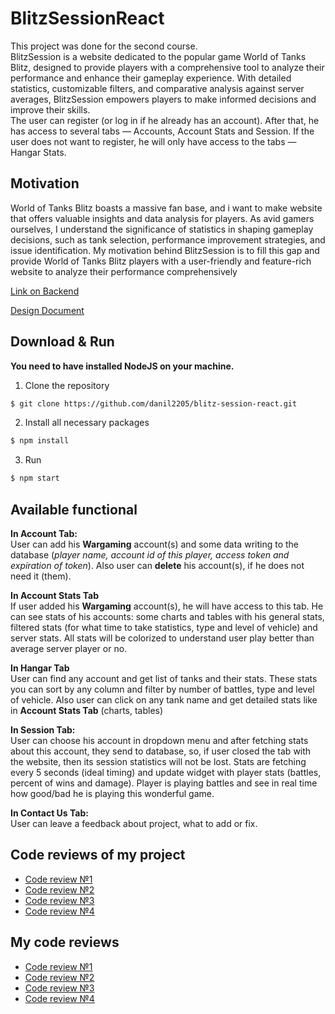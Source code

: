 # BlitzSessionReact

This project was done for the second course.<br />
BlitzSession is a website dedicated to the popular game World of Tanks Blitz, designed to provide players with a comprehensive tool to analyze their performance and enhance their gameplay experience. With detailed statistics, customizable filters, and comparative analysis against server averages, BlitzSession empowers players to make informed decisions and improve their skills.<br />
The user can register (or log in if he already has an account). After that, he has access to several tabs — Accounts, Account Stats and Session. If the user does not want to register, he will only have access to the tabs — Hangar Stats.

## Motivation
World of Tanks Blitz boasts a massive fan base, and i want to make website that offers valuable insights and data analysis for players. As avid gamers ourselves, I understand the significance of statistics in shaping gameplay decisions, such as tank selection, performance improvement strategies, and issue identification. My motivation behind BlitzSession is to fill this gap and provide World of Tanks Blitz players with a user-friendly and feature-rich website to analyze their performance comprehensively

[Link on Backend](https://github.com/danil2205/BlitzSession)

[Design Document](https://docs.google.com/document/d/1Blprl62qVn8JEoNXtWzSsBnPYQ7XCCcmvsvOy5Jzq-c/edit)

## Download & Run
**You need to have installed NodeJS on your machine.**

1. Clone the repository
```bash
$ git clone https://github.com/danil2205/blitz-session-react.git
```

2. Install all necessary packages

```bash
$ npm install
```
3. Run

```bash
$ npm start
```

## Available functional

**In Account Tab:**<br /> 
User can add his **Wargaming** account(s) and some data writing to the database (_player name, account id of this player, access token and expiration of token_). Also user can **delete** his account(s), if he does not need it (them).

**In Account Stats Tab**<br />
If user added his **Wargaming** account(s), he will have access to this tab. He can see stats of his accounts: some charts and tables with his general stats, filtered stats (for what time to take statistics, type and level of vehicle) and server stats. All stats will be colorized to understand user play better than average server player or no.

**In Hangar Tab**<br />
User can find any account and get list of tanks and their stats. These stats you can sort by any column and filter by number of battles, type and level of vehicle. Also user can click on any tank name and get detailed stats like in **Account Stats Tab** (charts, tables)

**In Session Tab:**<br />
User can choose his account in dropdown menu and after fetching stats about this account, they send to database, so, if user closed the tab with the website, then its session statistics will not be lost. Stats are fetching every 5 seconds (ideal timing) and update widget with player stats (battles, percent of wins and damage). Player is playing battles and see in real time how good/bad he is playing this wonderful game.

**In Contact Us Tab:**<br />
User can leave a feedback about project, what to add or fix.

## Сode reviews of my project

- [Code review №1](https://github.com/danil2205/blitz-session-react/pull/3) 
- [Code review №2](https://github.com/danil2205/blitz-session-react/pull/4) 
- [Code review №3](https://github.com/danil2205/BlitzSession/pull/1) 
- [Code review №4](https://github.com/danil2205/BlitzSession/pull/2) 

## My code reviews

- [Code review №1](https://github.com/vladimirvikulin/To-Do-List/pull/4) 
- [Code review №2](https://github.com/vladimirvikulin/To-Do-List-Server/pull/2) 
- [Code review №3](https://github.com/vladimirvikulin/To-Do-List-Server/pull/3) 
- [Code review №4](https://github.com/vladimirvikulin/To-Do-List/pull/8) 
